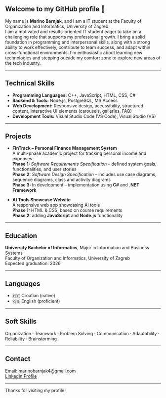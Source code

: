 ## Welcome to my GitHub profile 👋

My name is **Marino Barnjak**, and I am a IT student at the Faculty of Organization and Informatics, University of Zagreb.  
I am a motivated and results-oriented IT student eager to take on a challenging role that supports my professional growth. I bring a solid foundation in programming  and interpersonal skills, along with a strong ability to work effectively, contribute to team success, and adapt within cross-functional environments. I'm enthusiastic about learning new technologies and stepping outside my comfort zone to explore new areas of the tech industry.


---

## Technical Skills

- **Programming Languages:** C++, JavaScript, HTML, CSS, C# 
- **Backend & Tools:** Node.js, PostgreSQL, MS Access  
- **Web Development:** Responsive design, accessibility, structured content, interactive UI elements (carousels, galleries, FAQ)
- **Development Tools:** Visual Studio Code (VS Code), Visual Studio (VS) 

---

## Projects

- **FinTrack – Personal Finance Management System**  
  A multi-phase academic project for tracking personal income and expenses.  
  **Phase 1:** *Software Requirements Specification* – defined system goals, functionalities, and user stories  
  **Phase 2:** *Software Design Specification* – includes use case diagrams, sequence diagrams, class and activity diagrams  
  **Phase 3:** In development – implementation using **C#** and **.NET Framework**


- **AI Tools Showcase Website**  
  A responsive web app showcasing AI tools  
  **Phase 1:** HTML & CSS, based on course requirements  
  **Phase 2:** adding **JavaScript** and **Node.js** functionality

---

## Education

**University Bachelor of Informatics**, Major in Information and Business Systems  
Faculty of Organization and Informatics, University of Zagreb  
Expected graduation: 2026

---

## Languages

- 🇭🇷 Croatian (native)  
- 🇬🇧 English (proficient)

---

## Soft Skills

Organization · Teamwork · Problem Solving · Communication · Adaptability · Reliability · Brainstorming 

---

## Contact

Email: marinobarnjak4@gmail.com  
[LinkedIn Profile](https://www.linkedin.com/in/marino-barnjak-aa4326305)

---

Thanks for visiting my profile! 
